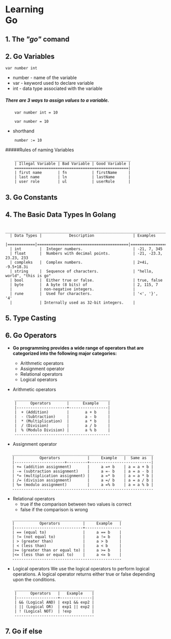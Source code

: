 # Learning<br>Go

## 1. The *"go"* comand

## 2. Go Variables

    var number int
  * number - name of the variable
  * var - keyword used to declare variable
  * int - data type associated with the variable
##### There are 3 ways to assign values to a variable.  
```
    var number int = 10 
```
```
    var number = 10
```
* shorthand 
```
    number := 10
```
#####Rules of naming Variables
```
    ___________________________________________________
    | Illegal Variable | Bad Variable | Good Variable |
    ==================================================|
    | first name       | fn           | firstName     |
    | last name        | ln           | lastName      |
    | user role        | ul           | userRole      |
```
## 3. Go Constants

## 4. The Basic Data Types In Golang

```
  ____________________________________________________________________________________
  | Data Types |            Description                 | Examples
  |============|========================================|=============================
  | int        |  Integer numbers.                      | -21, 7, 345
  | float      |  Numbers with decimal points.          | -21, -23.3, 23.23, 233
  | compleks   |  Complex numbers.                      | 2+4i, -9.5+18.3i
  | string     |  Sequence of characters.               | "hello, world", "this is go"
  | bool       |  Either true or false.                 | true, false
  | byte       |  A byte (8 bits) of                    | 2, 115, 7
  |            | non-negative integers.                 |
  | rune       |  Used for characters.                  | '<', '}', '4'
  |            | Internally used as 32-bit integers.    |
```

## 5. Type Casting

## 6. Go Operators

* **Go programming provides a wide range of operators that are categorized into the following major categories:**
    * Arithmetic operators
    * Assignment operator
    * Relational operators
    * Logical operators

* Arithmetic operators
```
    __________________________________________
    |      Operators       |      Example    |
    |----------------------+-----------------|
    |  + (Addition)        |       a + b     |
    |  - (Subtraction)     |       a - b     |
    |  * (Multiplication)  |       a * b     |
    |  / (Division)        |       a / b     |
    |  % (Modulo Division) |       a % b     |
    ------------------------------------------
```
 * Assignment operator
 ```
    ______________________________________________________________
    |           Operators            |     Example   |  Same as  |
    |----------------------+---------+---------------------------|
    | += (addition assignment)       |     a =+ b    | a = a + b |
    | -= (subtraction assignment)    |     a =- b    | a = a - b |
    | *= (multiplication assignment) |     a =* b    | a = a * b |
    | /= (division assignment)       |     a =/ b    | a = a / b |
    | %= (modulo assignment)         |     a =% b    | a = a % b |
    --------------------------------------------------------------
```
* Relational operators
    * true if the comparison between two values is correct
    * false if the comparison is wrong

 ```
    ________________________________________________
    |           Operators          |     Example   |
    |------------------------------+----------------
    | == (equal to)                |     a == b    | 
    | != (not equal to)            |     a != b    |
    | > (greater than)             |     a > b     |
    | < (less than)                |     a < b     |
    |>= (greater than or equal to) |     a >= b    |
    |<= (less than or equal to)    |     a <= b    |
    ------------------------------------------------
```
* Logical operators
We use the logical operators to perform logical operations. A logical operator returns either true or false depending upon the conditions.
```
    ___________________________________
    |      Operators   |   Example    |
    |------------------+--------------|
    | && (Logical AND) | exp1 && exp2 | 
    | || (Logical OR)  | exp1 || exp2 |
    | ! (Logical NOT)  | !exp         |
    -----------------------------------
```
## 7. Go if else